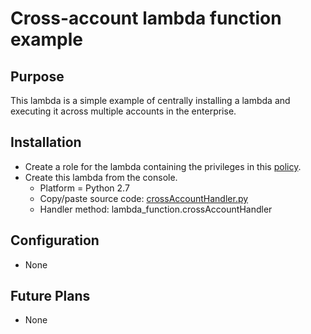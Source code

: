 # Cross-account lambda function example

## Purpose
This lambda is a simple example of centrally installing a lambda and executing it
across multiple accounts in the enterprise.

## Installation

* Create a role for the lambda containing the privileges in this [policy](awsPolicy.json).
* Create this lambda from the console.
    * Platform = Python 2.7
    * Copy/paste source code:  [crossAccountHandler.py](crossAccountHandler.py)
    * Handler method:  lambda_function.crossAccountHandler

## Configuration
* None

## Future Plans
* None
